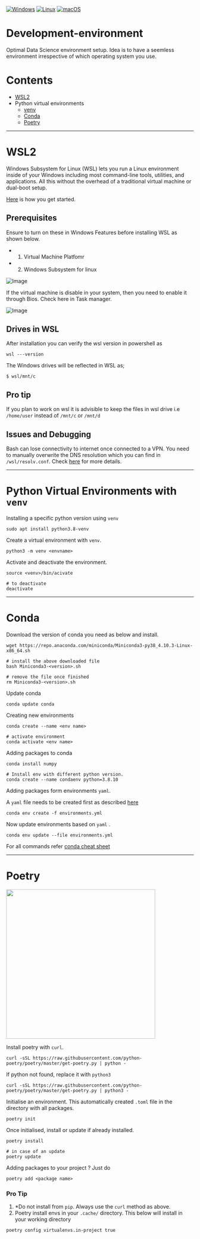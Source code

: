 [![Windows](https://svgshare.com/i/ZhY.svg)](https://svgshare.com/i/ZhY.svg)
[![Linux](https://svgshare.com/i/Zhy.svg)](https://svgshare.com/i/Zhy.svg)
[![macOS](https://svgshare.com/i/ZjP.svg)](https://svgshare.com/i/ZjP.svg)

# Development-environment
Optimal Data Science environment setup. Idea is to have a seemless environment irrespective of which operating system you use. 

# Contents
- [WSL2](#wsl2)
- Python virtual environments
  - [venv](#python-virtual-environments-with-venv)
  - [Conda](#conda)
  - [Poetry](#poetry)
  
---
# WSL2
Windows Subsystem for Linux (WSL) lets you run a Linux environment inside of your Windows including most command-line tools, utilities, and applications. All this without the overhead of a traditional virtual machine or dual-boot setup.

[Here](https://docs.microsoft.com/en-us/learn/modules/get-started-with-windows-subsystem-for-linux/) is how you get started. 

## Prerequisites
Ensure to turn on these in Windows Features before installing WSL as shown below.
- 1. Virtual Machine Platfomr
- 2. Windows Subsystem for linux


![Image](img/win_features.png)

If the virtual machine is disable in your system, then you need to enable it through Bios. Check here in Task manager. 

![Image](img/virtual.png)


## Drives in WSL 
After installation you can verify the wsl version in powershell as 

```shell
wsl ---version
```

The Windows drives will be reflected in WSL as;
```
$ wsl/mnt/c 
```

## Pro tip
If you plan to work on wsl it is advisible to keep the files in wsl drive i.e `/home/user` instead of `/mnt/c` or `/mnt/d`


## Issues and Debugging
Bash can lose connectivity to internet once connected to a VPN. You need to manually overwrite the DNS resolution which you can find in `/wsl/resolv.conf`. 
Check [here](https://docs.microsoft.com/en-us/windows/wsl/troubleshooting#bash-loses-network-connectivity-once-connected-to-a-vpn) for more details. 


---

# Python Virtual Environments with `venv`
Installing a specific python version using `venv`

```shell
sudo apt install python3.8-venv    
```

Create a virtual environment with `venv`. 

```shell
python3 -m venv <envname>
```

Activate and deactivate the environment. 
```shell
source <venv>/bin/acivate

# to deactivate
deactivate
```
---
# Conda
Download the version of conda you need as below and install. 

```shell
wget https://repo.anaconda.com/miniconda/Miniconda3-py38_4.10.3-Linux-x86_64.sh

# install the above downloaded file
bash Miniconda3-<version>.sh

# remove the file once finished
rm Miniconda3-<version>.sh
```

Update conda
```shell
conda update conda
```

Creating new environments
```shell
conda create --name <env name>

# activate environment
conda activate <env name>
```

Adding packages to conda
```shell
conda install numpy
```

```
# Install env with different python version. 
conda create --name condaenv python=3.8.10
```

Adding packages form environments `yaml`. 

A `yaml` file needs to be created first as described [here](https://docs.conda.io/projects/conda/en/latest/user-guide/tasks/manage-environments.html#create-env-file-manually)

```
conda env create -f environments.yml
```

Now update environments based on `yaml` .
```
conda env update --file environments.yml
```



For all commands refer [conda cheat sheet](https://docs.conda.io/projects/conda/en/latest/user-guide/cheatsheet.html)

---

# Poetry
<img src="img/poetry_isin.png" width="400">


Install poetry with `curl`. 

```shell
curl -sSL https://raw.githubusercontent.com/python-poetry/poetry/master/get-poetry.py | python -
```

If python not found, replace it with `python3`
```shell
curl -sSL https://raw.githubusercontent.com/python-poetry/poetry/master/get-poetry.py | python3 -
```

Initialise an environment. This automatically created `.toml` file in the directory with all packages. 
```
poetry init
```

Once initialised, install or update if already installed. 
```
poetry install

# in case of an update
poetry update
```

Adding packages to your project ? Just do 
```
poetry add <package name>
```


### Pro Tip
1. *Do not install from `pip`. Always use the `curl` method as above. 
2. Poetry install envs in your `.cache/` directory. This below will install in your working directory

```
poetry config virtualenvs.in-project true
```